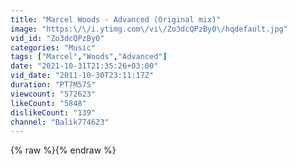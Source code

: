 ```yaml
---
title: "Marcel Woods - Advanced (Original mix)"
image: "https:\/\/i.ytimg.com\/vi\/Zo3dcQPzBy0\/hqdefault.jpg"
vid_id: "Zo3dcQPzBy0"
categories: "Music"
tags: ["Marcel","Woods","Advanced"]
date: "2021-10-31T21:35:26+03:00"
vid_date: "2011-10-30T23:11:17Z"
duration: "PT7M57S"
viewcount: "572623"
likeCount: "5848"
dislikeCount: "139"
channel: "Balik774623"
---
```

{% raw %}{% endraw %}
